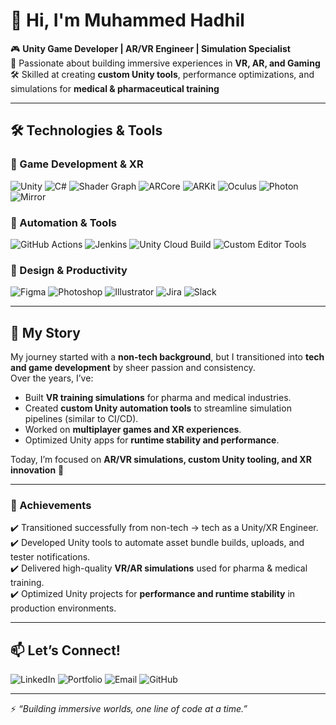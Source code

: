 # 👋 Hi, I'm Muhammed Hadhil  

🎮 **Unity Game Developer | AR/VR Engineer | Simulation Specialist**  
🚀 Passionate about building immersive experiences in **VR, AR, and Gaming**  
🛠️ Skilled at creating **custom Unity tools**, performance optimizations, and simulations for **medical & pharmaceutical training**  

---

## 🛠️ Technologies & Tools  

### 🔹 Game Development & XR  
![Unity](https://img.shields.io/badge/Unity-100000?style=for-the-badge&logo=unity&logoColor=white) 
![C#](https://img.shields.io/badge/C%23-239120?style=for-the-badge&logo=c-sharp&logoColor=white) 
![Shader Graph](https://img.shields.io/badge/Shader%20Graph-000000?style=for-the-badge&logo=unity&logoColor=white) 
![ARCore](https://img.shields.io/badge/ARCore-4285F4?style=for-the-badge&logo=google&logoColor=white) 
![ARKit](https://img.shields.io/badge/ARKit-000000?style=for-the-badge&logo=apple&logoColor=white) 
![Oculus](https://img.shields.io/badge/Oculus-1C1E20?style=for-the-badge&logo=oculus&logoColor=white) 
![Photon](https://img.shields.io/badge/Photon-1B1B1B?style=for-the-badge&logo=photon&logoColor=blue) 
![Mirror](https://img.shields.io/badge/Mirror-Networking-blue?style=for-the-badge)  

### 🔹 Automation & Tools  
![GitHub Actions](https://img.shields.io/badge/GitHub%20Actions-2088FF?style=for-the-badge&logo=github-actions&logoColor=white) 
![Jenkins](https://img.shields.io/badge/Jenkins-D24939?style=for-the-badge&logo=jenkins&logoColor=white) 
![Unity Cloud Build](https://img.shields.io/badge/Unity%20Cloud%20Build-000000?style=for-the-badge&logo=unity&logoColor=white) 
![Custom Editor Tools](https://img.shields.io/badge/Unity%20Editor%20Scripting-blueviolet?style=for-the-badge)  

### 🔹 Design & Productivity  
![Figma](https://img.shields.io/badge/Figma-F24E1E?style=for-the-badge&logo=figma&logoColor=white) 
![Photoshop](https://img.shields.io/badge/Photoshop-31A8FF?style=for-the-badge&logo=adobephotoshop&logoColor=white) 
![Illustrator](https://img.shields.io/badge/Illustrator-FF9A00?style=for-the-badge&logo=adobeillustrator&logoColor=white) 
![Jira](https://img.shields.io/badge/Jira-0052CC?style=for-the-badge&logo=jira&logoColor=white) 
![Slack](https://img.shields.io/badge/Slack-4A154B?style=for-the-badge&logo=slack&logoColor=white)  

---

## 📌 My Story  

My journey started with a **non-tech background**, but I transitioned into **tech and game development** by sheer passion and consistency.  
Over the years, I’ve:  
- Built **VR training simulations** for pharma and medical industries.  
- Created **custom Unity automation tools** to streamline simulation pipelines (similar to CI/CD).  
- Worked on **multiplayer games and XR experiences**.  
- Optimized Unity apps for **runtime stability and performance**.  

Today, I’m focused on **AR/VR simulations, custom Unity tooling, and XR innovation** 🚀  

---

### 🌟 Achievements  
✔️ Transitioned successfully from non-tech → tech as a Unity/XR Engineer.  
✔️ Developed Unity tools to automate asset bundle builds, uploads, and tester notifications.  
✔️ Delivered high-quality **VR/AR simulations** used for pharma & medical training.  
✔️ Optimized Unity projects for **performance and runtime stability** in production environments.  

---

## 📫 Let’s Connect!  
![LinkedIn](https://img.shields.io/badge/LinkedIn-0A66C2?style=for-the-badge&logo=linkedin&logoColor=whitehttps://linkedin.com/in/hadhilmuhammedh) 
![Portfolio](https://img.shields.io/badge/Portfolio-000000?style=for-the-badge&logo=google-chrome&logoColor=whitehttps://[yourportfolio.com](https://hadhilnjr.itch.io/)) 
![Email](https://img.shields.io/badge/Email-D14836?style=for-the-badge&logo=gmail&logoColor=whitemailto:muhammedhhadhilcme@gmail.com) 
![GitHub](https://img.shields.io/badge/GitHub-100000?style=for-the-badge&logo=github&logoColor=whitehttps://github.com/yourgithub) 

---

⚡ *“Building immersive worlds, one line of code at a time.”*  
